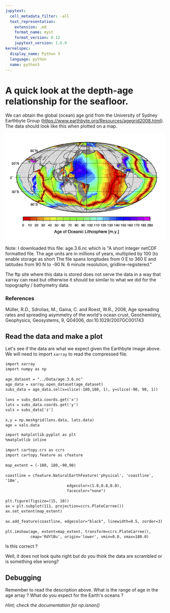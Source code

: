 ```yaml
---
jupytext:
  cell_metadata_filter: -all
  text_representation:
    extension: .md
    format_name: myst
    format_version: 0.12
    jupytext_version: 1.6.0
kernelspec:
  display_name: Python 3
  language: python
  name: python3
---
```


# A quick look at the depth-age relationship for the seafloor.

We can obtain the global (ocean) age grid from the University of Sydney Earthbyte Group (https://www.earthbyte.org/Resources/agegrid2008.html). 
The data should look like this when plotted on a map.

![ocean_age_molleweide_180.png](Images/ocean_age_molleweide_180.png)

Note: I downloaded this file: age.3.6.nc which is "A short integer netCDF formatted file.
The age units are in millions of years, multiplied by 100 (to enable storage as short  The file spans longitudes from 0 E to
360 E and latitudes from 90 N to -90 N. 6 minute resolution, gridline-registered." 

The ftp site where this data is stored does not serve the data in a way that xarray can read but otherwise it should be similar to what we did for the topography / bathymetry data. 


### References

Müller, R.D., Sdrolias, M., Gaina, C. and Roest, W.R., 2008, Age spreading rates and spreading asymmetry of the world's ocean crust,
Geochemistry, Geophysics, Geosystems, 9, Q04006, doi:10.1029/2007GC001743

## Read the data and make a plot 

Let's see if the data are what we expect given the Earthbyte image above.
We will need to import `xarray` to read the compressed file.

```{code-cell} ipython3
import xarray
import numpy as np

age_dataset = "../Data/age.3.6.nc"
age_data = xarray.open_dataset(age_dataset)
subs_data = age_data.sel(x=slice(-180,180, 1), y=slice(-90, 90, 1))

lons = subs_data.coords.get('x')
lats = subs_data.coords.get('y')
vals = subs_data['z']

x,y = np.meshgrid(lons.data, lats.data)
age = vals.data
```

```{code-cell} ipython3
import matplotlib.pyplot as plt
%matplotlib inline

import cartopy.crs as ccrs
import cartopy.feature as cfeature

map_extent = (-180, 180,-90,90)

coastline = cfeature.NaturalEarthFeature('physical', 'coastline', '10m',
                           edgecolor=(1.0,0.8,0.0),
                           facecolor="none")

plt.figure(figsize=(15, 10))
ax = plt.subplot(111, projection=ccrs.PlateCarree())
ax.set_extent(map_extent)

ax.add_feature(coastline, edgecolor="black", linewidth=0.5, zorder=3)

plt.imshow(age, extent=map_extent, transform=ccrs.PlateCarree(),
           cmap='RdYlBu', origin='lower', vmin=0.0, vmax=180.0)
```

Is this correct ?

Well, it does not look quite right but do you think the data are scrambled or is something else wrong? 

## Debugging

Remember to read the description above. What is the range of age in the age array ? What do you expect for the Earth's oceans ?

*Hint; check the documentation for np.isnan()*

```{code-cell} ipython3

```
